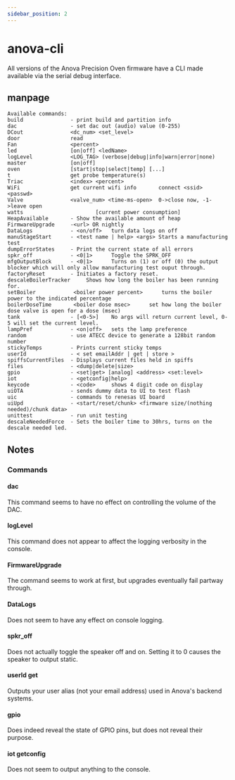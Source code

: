```yaml
---
sidebar_position: 2
---
```


# anova-cli

All versions of the Anova Precision Oven firmware have a CLI made available via the serial debug interface.

## manpage

```
Available commands: 
build             	- print build and partition info
dac               	- set dac out (audio) value (0-255)
DCout             	<dc_num> <set_level>
door              	read
Fan               	<percent>
led               	[on|off] <ledName>
logLevel          	<LOG_TAG> (verbose|debug|info|warn|error|none)
master            	[on|off]
oven              	[start|stop|select|temp] [...]
t                 	get probe temperature(s)
Triac             	<index> <percent>
WiFi              	get current wifi info      	connect <ssid> <passwd>
Valve             	<valve_num> <time-ms-open> 	0->close now, -1->leave open
watts             			[current power consumption]
HeapAvailable     	- Show the available amount of heap
FirmwareUpgrade   	-<url> OR nightly
DataLogs          	- <on/off> 	 turn data logs on off
manuStageStart    	- <test name | help> <args> Starts a manufacturing test
dumpErrorStates   	- Print the current state of all errors
spkr_off          	- <0|1> 	 Toggle the SPRK_OFF
mfgOutputBlock    	- <0|1> 	 Turns on (1) or off (0) the output blocker which will only allow manufacturing test ouput through.
factoryReset      	- Initiates a factory reset.
descaleBoilerTracker 	 Shows how long the boiler has been running for.
setBoiler         	 <boiler power percent> 	 turns the boiler power to the indicated percentage
boilerDoseTime    	 <boiler dose msec> 	 set how long the boiler dose valve is open for a dose (msec)
tank              	- [<0-5>] 	 No args will return current level, 0-5 will set the current level.
lampPref          	- <on|off> 	 sets the lamp preference
random            	- use ATECC device to generate a 128bit random number
stickyTemps       	- Prints current sticky temps
userId            	- < set emailAddr | get | store >
spiffsCurrentFiles	- Displays current files held in spiffs
files             	- <dump|delete|size>
gpio              	- <set|get> [analog] <address> <set:level>
iot               	- <getconfig|help>
keycode           	- <code> 	 shows 4 digit code on display
uiOTA             	- sends dummy data to UI to test flash
uic               	- commands to renesas UI board
uiUpd             	- <start/reset/chunk> <firmware size/(nothing needed)/chunk data>
unittest          	- run unit testing
descaleNeededForce	- Sets the boiler time to 30hrs, turns on the descale needed led.
```

## Notes

### Commands

#### dac
This command seems to have no effect on controlling the volume of the DAC.

#### logLevel
This command does not appear to affect the logging verbosity in the console.

#### FirmwareUpgrade
The command seems to work at first, but upgrades eventually fail partway through.

#### DataLogs
Does not seem to have any effect on console logging.

#### spkr_off
Does not actually toggle the speaker off and on.  Setting it to 0 causes the speaker to output static.

#### userId get
Outputs your user alias (not your email address) used in Anova's backend systems.

#### gpio
Does indeed reveal the state of GPIO pins, but does not reveal their purpose.

#### iot getconfig
Does not seem to output anything to the console.